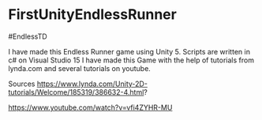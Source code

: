 # FirstUnityEndlessRunner

#EndlessTD

I have made this Endless Runner game using Unity 5.
Scripts are written in c# on Visual Studio 15
I have made this Game with the help of tutorials from lynda.com and several tutorials on youtube.


Sources
https://www.lynda.com/Unity-2D-tutorials/Welcome/185319/386632-4.html?


https://www.youtube.com/watch?v=vfi4ZYHR-MU
